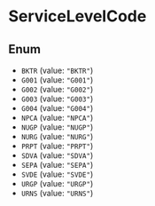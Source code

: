 # ServiceLevelCode

## Enum

* `BKTR` (value: `"BKTR"`)
* `G001` (value: `"G001"`)
* `G002` (value: `"G002"`)
* `G003` (value: `"G003"`)
* `G004` (value: `"G004"`)
* `NPCA` (value: `"NPCA"`)
* `NUGP` (value: `"NUGP"`)
* `NURG` (value: `"NURG"`)
* `PRPT` (value: `"PRPT"`)
* `SDVA` (value: `"SDVA"`)
* `SEPA` (value: `"SEPA"`)
* `SVDE` (value: `"SVDE"`)
* `URGP` (value: `"URGP"`)
* `URNS` (value: `"URNS"`)
